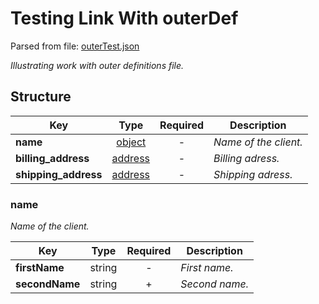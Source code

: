 # __Testing Link With outerDef__
Parsed from file: [outerTest.json](https://github.com/McCastles/JMC/blob/master/examples/outerTest.json)

_Illustrating work with outer definitions file._
## __Structure__

|Key|Type|Required|Description|
|-|:-:|:-:|-|
|__name__|[object](#name)|-|_Name of the client._|
|__billing_address__|[address](./outerDef.md#/definitions/address)|-|_Billing adress._|
|__shipping_address__|[address](./outerDef.md#/definitions/address)|-|_Shipping adress._|
### __name__
_Name of the client._

|Key|Type|Required|Description|
|-|:-:|:-:|-|
|__firstName__|string|-|_First name._|
|__secondName__|string|+|_Second name._|